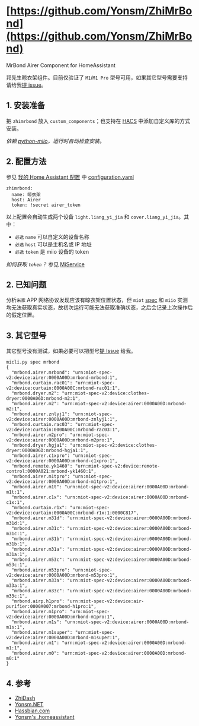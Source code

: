 # [https://github.com/Yonsm/ZhiMrBond](https://github.com/Yonsm/ZhiMrBond)

MrBond Airer Component for HomeAssistant

邦先生晾衣架组件。目前仅验证了 `M1`/`M1 Pro` 型号可用，如果其它型号需要支持请给我[提 issue](https://github.com/Yonsm/ZhiMrBond/issues)。

## 1. 安装准备

把 `zhimrbond` 放入 `custom_components`；也支持在 [HACS](https://hacs.xyz/) 中添加自定义库的方式安装。

_依赖 [python-miio](https://github.com/rytilahti/python-miio)，运行时自动检查安装。_

## 2. 配置方法

参见 [我的 Home Assistant 配置](https://github.com/Yonsm/.homeassistant) 中 [configuration.yaml](https://github.com/Yonsm/.homeassistant/blob/main/configuration.yaml)

```
zhimrbond:
  name: 晾衣架
  host: Airer
  token: !secret airer_token
```

以上配置会自动生成两个设备 `light.liang_yi_jia` 和 `cover.liang_yi_jia`。其中：

-   `必选` `name` 可以自定义的设备名称
-   `必选` `host` 可以是主机名或 IP 地址
-   `必选` `token` 是 miio 设备的 token

_如何获取 `token`？_ 参见 [MiService](https://github.com/Yonsm/MiService)

## 2. 已知问题

分析`米家` APP 网络协议发现应该有晾衣架位置状态，但 `miot` [spec](http://miot-spec.org/miot-spec-v2/instance?type=urn:miot-spec-v2:device:airer:0000A00D:mrbond-m1pro:1) 和 `miio` 实测均无法获取真实状态，故初次运行可能无法获取准确状态，之后会记录上次操作后的假定位置。

## 3. 其它型号

其它型号没有测试，如果必要可以把型号[提 Issue](https://github.com/Yonsm/ZhiMrBond/issues) 给我。

```
micli.py spec mrbond
{
  "mrbond.airer.mrbond": "urn:miot-spec-v2:device:airer:0000A00D:mrbond-mrbond:1",
  "mrbond.curtain.rac01": "urn:miot-spec-v2:device:curtain:0000A00C:mrbond-rac01:1",
  "mrbond.dryer.m2": "urn:miot-spec-v2:device:clothes-dryer:0000A06D:mrbond-m2:1",
  "mrbond.airer.m2": "urn:miot-spec-v2:device:airer:0000A00D:mrbond-m2:1",
  "mrbond.airer.znlyj1": "urn:miot-spec-v2:device:airer:0000A00D:mrbond-znlyj1:1",
  "mrbond.curtain.rac03": "urn:miot-spec-v2:device:curtain:0000A00C:mrbond-rac03:1",
  "mrbond.airer.m2pro": "urn:miot-spec-v2:device:airer:0000A00D:mrbond-m2pro:1",
  "mrbond.dryer.hgja1": "urn:miot-spec-v2:device:clothes-dryer:0000A06D:mrbond-hgja1:1",
  "mrbond.airer.c1xpro": "urn:miot-spec-v2:device:airer:0000A00D:mrbond-c1xpro:1",
  "mrbond.remote.yk1460": "urn:miot-spec-v2:device:remote-control:0000A021:mrbond-yk1460:1",
  "mrbond.airer.m1tpro": "urn:miot-spec-v2:device:airer:0000A00D:mrbond-m1tpro:1",
  "mrbond.airer.m1t": "urn:miot-spec-v2:device:airer:0000A00D:mrbond-m1t:1",
  "mrbond.airer.c1x": "urn:miot-spec-v2:device:airer:0000A00D:mrbond-c1x:1",
  "mrbond.curtain.r1x": "urn:miot-spec-v2:device:curtain:0000A00C:mrbond-r1x:1:0000C817",
  "mrbond.airer.m31d": "urn:miot-spec-v2:device:airer:0000A00D:mrbond-m31d:1",
  "mrbond.airer.m31c": "urn:miot-spec-v2:device:airer:0000A00D:mrbond-m31c:1",
  "mrbond.airer.m31b": "urn:miot-spec-v2:device:airer:0000A00D:mrbond-m31b:1",
  "mrbond.airer.m31a": "urn:miot-spec-v2:device:airer:0000A00D:mrbond-m31a:1",
  "mrbond.airer.m53c": "urn:miot-spec-v2:device:airer:0000A00D:mrbond-m53c:1",
  "mrbond.airer.m53pro": "urn:miot-spec-v2:device:airer:0000A00D:mrbond-m53pro:1",
  "mrbond.airer.m33a": "urn:miot-spec-v2:device:airer:0000A00D:mrbond-m33a:1",
  "mrbond.airer.m33c": "urn:miot-spec-v2:device:airer:0000A00D:mrbond-m33c:1",
  "mrbond.airp.h1pro": "urn:miot-spec-v2:device:air-purifier:0000A007:mrbond-h1pro:1",
  "mrbond.airer.m1pro": "urn:miot-spec-v2:device:airer:0000A00D:mrbond-m1pro:1",
  "mrbond.airer.m1s": "urn:miot-spec-v2:device:airer:0000A00D:mrbond-m1s:1",
  "mrbond.airer.m1super": "urn:miot-spec-v2:device:airer:0000A00D:mrbond-m1super:1",
  "mrbond.airer.m1": "urn:miot-spec-v2:device:airer:0000A00D:mrbond-m1:1",
  "mrbond.airer.m0": "urn:miot-spec-v2:device:airer:0000A00D:mrbond-m0:1"
}
```

## 4. 参考

-   [ZhiDash](https://github.com/Yonsm/ZhiDash)
-   [Yonsm.NET](https://yonsm.github.io)
-   [Hassbian.com](https://bbs.hassbian.com/thread-12336-1-1.html)
-   [Yonsm's .homeassistant](https://github.com/Yonsm/.homeassistant)